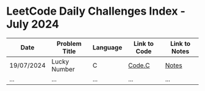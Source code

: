 # LeetCode Daily Challenges Index - July 2024

| Date       | Problem Title      | Language | Link to Code                                  | Link to Notes                                 |
|------------|--------------------|----------|-----------------------------------------------|-----------------------------------------------|
| 19/07/2024 | Lucky Number       | C        | [Code.C](./19-07-2024/1380.c)    | [Notes](./19-07-2024/1380.md)    |
| ...        | ...                | ...      | ...                                           | ...                                           |

